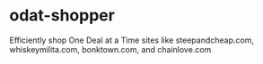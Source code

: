 odat-shopper
=======================

Efficiently shop One Deal at a Time sites like steepandcheap.com,
whiskeymilita.com, bonktown.com, and chainlove.com
